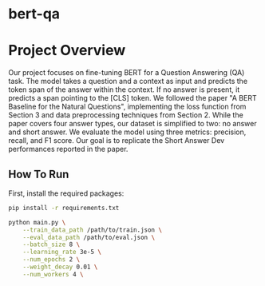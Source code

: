 # bert-qa
# Project Overview
 Our project focuses on fine-tuning BERT for a Question Answering (QA) task. The model takes a question and a context as input and predicts the token span of the answer within the context. If no answer is present, it predicts a span pointing to the [CLS] token. We followed the paper "A BERT Baseline for the Natural Questions", implementing the loss function from Section 3 and data preprocessing techniques from Section 2. While the paper covers four answer types, our dataset is simplified to two: no answer and short answer.
We evaluate the model using three metrics: precision, recall, and F1 score. Our goal is to replicate the Short Answer Dev performances reported in the paper.

## How To Run
First, install the required packages:

```bash
pip install -r requirements.txt
```


```bash
python main.py \
    --train_data_path /path/to/train.json \
    --eval_data_path /path/to/eval.json \
    --batch_size 8 \
    --learning_rate 3e-5 \
    --num_epochs 2 \
    --weight_decay 0.01 \
    --num_workers 4 \
```
